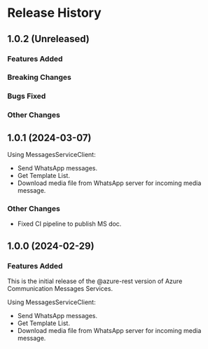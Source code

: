 # Release History

## 1.0.2 (Unreleased)

### Features Added

### Breaking Changes

### Bugs Fixed

### Other Changes

## 1.0.1 (2024-03-07)

Using MessagesServiceClient:

- Send WhatsApp messages.
- Get Template List.
- Download media file from WhatsApp server for incoming media message.

### Other Changes

- Fixed CI pipeline to publish MS doc.

## 1.0.0 (2024-02-29)

### Features Added

This is the initial release of the @azure-rest version of Azure Communication Messages Services.

Using MessagesServiceClient:

- Send WhatsApp messages.
- Get Template List.
- Download media file from WhatsApp server for incoming media message.
